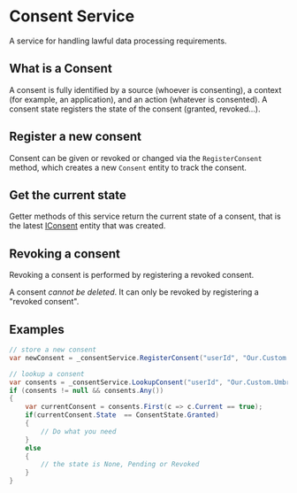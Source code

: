 # Consent Service

A service for handling lawful data processing requirements.

## What is a Consent

A consent is fully identified by a source (whoever is consenting), a context (for example, an application), and an action (whatever is consented). A consent state registers the state of the consent (granted, revoked...).

## Register a new consent

Consent can be given or revoked or changed via the `RegisterConsent` method, which creates a new `Consent` entity to track the consent.

## Get the current state

Getter methods of this service return the current state of a consent, that is the latest [IConsent](https://apidocs.umbraco.com/v14/csharp/api/Umbraco.Cms.Core.Models.IConsent.html) entity that was created.

## Revoking a consent

Revoking a consent is performed by registering a revoked consent.

A consent _cannot be deleted_. It can only be revoked by registering a "revoked consent".

## Examples

```csharp
// store a new consent
var newConsent = _consentService.RegisterConsent("userId", "Our.Custom.Umbraco.Plugin", "AllowedToEmail", ConsentState.Granted, "some comments");

// lookup a consent
var consents = _consentService.LookupConsent("userId", "Our.Custom.Umbraco.Plugin", "AllowedToEmail", sourceStartsWith : true);
if (consents != null && consents.Any())
{
    var currentConsent = consents.First(c => c.Current == true);
    if(currentConsent.State  == ConsentState.Granted)
    {
        // Do what you need
    }
    else
    {
        // the state is None, Pending or Revoked
    }
}
```
